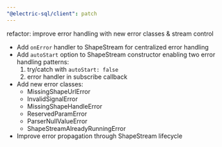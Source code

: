 ```yaml
---
"@electric-sql/client": patch
---
```


refactor: improve error handling with new error classes & stream control

- Add `onError` handler to ShapeStream for centralized error handling
- Add `autoStart` option to ShapeStream constructor enabling two error handling patterns:
  1. try/catch with `autoStart: false`
  2. error handler in subscribe callback
- Add new error classes:
  - MissingShapeUrlError
  - InvalidSignalError
  - MissingShapeHandleError
  - ReservedParamError
  - ParserNullValueError
  - ShapeStreamAlreadyRunningError
- Improve error propagation through ShapeStream lifecycle
